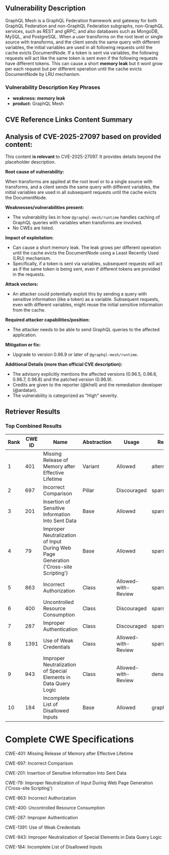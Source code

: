 ## Vulnerability Description
GraphQL Mesh is a GraphQL Federation framework and gateway for both GraphQL Federation and non-GraphQL Federation subgraphs, non-GraphQL services, such as REST and gRPC, and also databases such as MongoDB, MySQL, and PostgreSQL. When a user transforms on the root level or single source with transforms, and the client sends the same query with different variables, the initial variables are used in all following requests until the cache evicts DocumentNode. If a token is sent via variables, the following requests will act like the same token is sent even if the following requests have different tokens. This can cause a short **memory leak** but it wont grow per each request but per different operation until the cache evicts DocumentNode by LRU mechanism.

### Vulnerability Description Key Phrases
- **weakness:** **memory leak**
- **product:** GraphQL Mesh

## CVE Reference Links Content Summary
## Analysis of CVE-2025-27097 based on provided content:

This content **is relevant** to CVE-2025-27097. It provides details beyond the placeholder description.

**Root cause of vulnerability:**

When transforms are applied at the root level or to a single source with transforms, and a client sends the same query with different variables, the initial variables are used in all subsequent requests until the cache evicts the DocumentNode.

**Weaknesses/vulnerabilities present:**

*   The vulnerability lies in how `@graphql-mesh/runtime` handles caching of GraphQL queries with variables when transforms are involved.
*   No CWEs are listed.

**Impact of exploitation:**

*   Can cause a short memory leak. The leak grows per different operation until the cache evicts the DocumentNode using a Least Recently Used (LRU) mechanism.
*   Specifically, if a token is sent via variables, subsequent requests will act as if the same token is being sent, even if different tokens are provided in the requests.

**Attack vectors:**

*   An attacker could potentially exploit this by sending a query with sensitive information (like a token) as a variable. Subsequent requests, even with different variables, might reuse the initial sensitive information from the cache.

**Required attacker capabilities/position:**

*   The attacker needs to be able to send GraphQL queries to the affected application.

**Mitigation or fix:**

*   Upgrade to version 0.96.9 or later of `@graphql-mesh/runtime`.

**Additional Details (more than official CVE description):**

*   The advisory explicitly mentions the affected versions (0.96.5, 0.96.6, 0.96.7, 0.96.8) and the patched version (0.96.9).
*   Credits are given to the reporter (@khell) and the remediation developer (@ardatan).
*   The vulnerability is categorized as "High" severity.

## Retriever Results

### Top Combined Results

| Rank | CWE ID | Name | Abstraction | Usage  | Retrievers | Individual Scores |
|------|--------|------|-------------|-------|------------|-------------------|
| 1 | 401 | Missing Release of Memory after Effective Lifetime | Variant | Allowed | alternate_terms | 1.000 |
| 2 | 697 | Incorrect Comparison | Pillar | Discouraged | sparse | 0.598 |
| 3 | 201 | Insertion of Sensitive Information Into Sent Data | Base | Allowed | sparse | 0.597 |
| 4 | 79 | Improper Neutralization of Input During Web Page Generation ('Cross-site Scripting') | Base | Allowed | sparse | 0.561 |
| 5 | 863 | Incorrect Authorization | Class | Allowed-with-Review | sparse | 0.557 |
| 6 | 400 | Uncontrolled Resource Consumption | Class | Discouraged | sparse | 0.537 |
| 7 | 287 | Improper Authentication | Class | Discouraged | sparse | 0.529 |
| 8 | 1391 | Use of Weak Credentials | Class | Allowed-with-Review | sparse | 0.525 |
| 9 | 943 | Improper Neutralization of Special Elements in Data Query Logic | Class | Allowed-with-Review | dense | 0.355 |
| 10 | 184 | Incomplete List of Disallowed Inputs | Base | Allowed | graph | 0.003 |



# Complete CWE Specifications

CWE-401: Missing Release of Memory after Effective Lifetime

CWE-697: Incorrect Comparison

CWE-201: Insertion of Sensitive Information Into Sent Data

CWE-79: Improper Neutralization of Input During Web Page Generation ('Cross-site Scripting')

CWE-863: Incorrect Authorization

CWE-400: Uncontrolled Resource Consumption

CWE-287: Improper Authentication

CWE-1391: Use of Weak Credentials

CWE-943: Improper Neutralization of Special Elements in Data Query Logic

CWE-184: Incomplete List of Disallowed Inputs